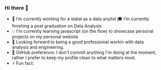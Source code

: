 ### Hi there 👋

- 🌱 I’m currently working for a statal as a data anylist 
:mortar_board: I’m currently finishing a post graduation on Data Analysis 
- :bulb: I’m currently learning javascript (on the flow) to showcase personal projects on my personal website
- :telescope: Looking forward to being a good professional workin with data analysis and engineering.
- :bookmark_tabs: GitHub preference: I don't commit anything I'm doing at the moment, rather I prefer to keep my profile clean to what matters most.
- ⚡ Fun fact: 

